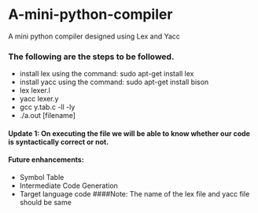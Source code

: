 # A-mini-python-compiler
A mini python compiler designed using Lex and Yacc
### The following are the steps to be followed.
* install lex using the command: sudo apt-get install lex
* install yacc using the command: sudo apt-get install bison
* lex lexer.l
* yacc lexer.y
* gcc y.tab.c -ll -ly
* ./a.out [filename]

#### Update 1: On executing the file we will be able to know whether our code is syntactically correct or not.
#### Future enhancements:
* Symbol Table
* Intermediate Code Generation
* Target language code
####Note: The name of the lex file and yacc file should be same



                          
